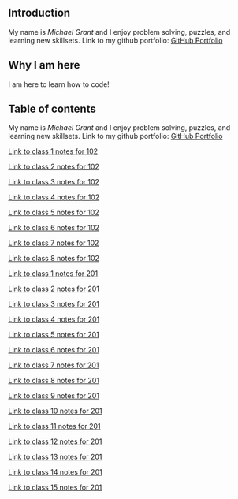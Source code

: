 ## **Introduction**

My name is *Michael Grant*  and I enjoy problem solving, puzzles, and learning new skillsets.  Link to my github portfolio:
[GitHub Portfolio](https://github.com/MRGrant82)

## **Why I am here**

I am here to learn how to code!

## **Table of contents**

My name is *Michael Grant*  and I enjoy problem solving, puzzles, and learning new skillsets.  Link to my github portfolio:
[GitHub Portfolio](https://github.com/MRGrant82)

[Link to class 1 notes for 102](102/class1.md)

[Link to class 2 notes for 102](102/class2.md)

[Link to class 3 notes for 102](102/class3.md)

[Link to class 4 notes for 102](102/class4.md)

[Link to class 5 notes for 102](102/class5.md)

[Link to class 6 notes for 102](102/class6.md)

[Link to class 7 notes for 102](102/class7.md)

[Link to class 8 notes for 102](102/class8.md)


[Link to class 1 notes for 201](201/class1.md)

[Link to class 2 notes for 201](201/class2.md)

[Link to class 3 notes for 201](201/class3.md)

[Link to class 4 notes for 201](201/class4.md)

[Link to class 5 notes for 201](201/class5.md)

[Link to class 6 notes for 201](201/class6.md)

[Link to class 7 notes for 201](201/class7.md)

[Link to class 8 notes for 201](201/class8.md)

[Link to class 9 notes for 201](201/class9.md)

[Link to class 10 notes for 201](201/class10.md)

[Link to class 11 notes for 201](201/class11.md)

[Link to class 12 notes for 201](201/class12.md)

[Link to class 13 notes for 201](201/class13.md)

[Link to class 14 notes for 201](201/class14.md)

[Link to class 15 notes for 201](201/class15.md)


